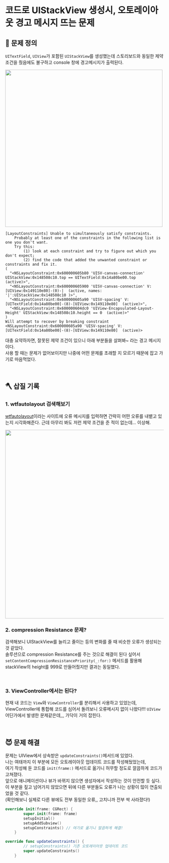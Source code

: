 # 코드로 UIStackView 생성시, 오토레이아웃 경고 메시지 뜨는 문제

## 🤔 문제 정의
`UITextField`, `UIView`가 포함된 `UIStackView`를 생성했는데 스토리보드와 동일한 제약조건을 줬음에도 불구하고 console 창에 경고메시지가 출력된다.

<img width="500" src="https://user-images.githubusercontent.com/113565086/225224836-08f28f7e-e44e-4b7f-91cd-e4bf3d9eb398.png">

~~~
[LayoutConstraints] Unable to simultaneously satisfy constraints.
	Probably at least one of the constraints in the following list is one you don't want. 
	Try this: 
		(1) look at each constraint and try to figure out which you don't expect; 
		(2) find the code that added the unwanted constraint or constraints and fix it. 
(
  "<NSLayoutConstraint:0x600000605b80 'UISV-canvas-connection' UIStackView:0x148508c10.top == UITextField:0x14a80be00.top  (active)>",
  "<NSLayoutConstraint:0x600000605900 'UISV-canvas-connection' V:[UIView:0x149110e80]-(0)-|  (active, names: '|':UIStackView:0x148508c10 )>",
  "<NSLayoutConstraint:0x600000605a90 'UISV-spacing' V:[UITextField:0x14a80be00]-(8)-[UIView:0x149110e80]  (active)>",
  "<NSLayoutConstraint:0x600000604dc0 'UIView-Encapsulated-Layout-Height' UIStackView:0x148508c10.height == 0  (active)>"
)
Will attempt to recover by breaking constraint 
<NSLayoutConstraint:0x600000605a90 'UISV-spacing' V:[UITextField:0x14a80be00]-(8)-[UIView:0x149110e80]  (active)>
~~~

대충 요약하자면, 잘못된 제약 조건이 있으니 아래 부분들을 살펴봐~ 라는 경고 메시지이다.   
사용 할 때는 문제가 없어보이지만 나중에 어떤 문제를 초래할 지 모르기 때문에 잡고 가기로 마음먹었다.

<br/>

## 🪓 삽질 기록

### 1. wtfautolayout 검색해보기
[wtfautolayout](https://www.wtfautolayout.com/)이라는 사이트에 오류 메시지를 입력하면 간략히 어떤 오류를 내뱉고 있는지 시각화해준다. 
근데 아무리 봐도 저런 제약 조건을 준 적이 없는데... 이상해.

<img width="600" src="https://user-images.githubusercontent.com/113565086/225223947-11bf60e0-35e6-4ab8-bcdd-13a0ad2b5993.png">

<br/>

### 2. compression Resistance 문제?
검색해보니 UIStackView를 늘리고 줄이는 등의 변화를 줄 때 비슷한 오류가 생성되는 것 같았다.   
솔루션으로 compression Resistance를 주는 것으로 해결이 된다 싶어서 `setContentCompressionResistancePriority(_:for:)` 메서드를 활용해 stackView의 height를 999로 만들어줬지만 결과는 동일했다.

<br/>

### 3. ViewController에서는 된다?
현재 내 코드는 `View`와 `ViewController`를 분리해서 사용하고 있었는데, ViewController에 통합해 코드를 심어서 돌려보니 오류메시지 없이 나왔다!!! `UIView` 어딘가에서 발생한 문제같은데,,, 가닥이 거의 잡힌다.

<br/>

## 😈 문제 해결

문제는 UIView에서 상속받은 `updateConstraints()`메서드에 있었다.    
나는 여태까지 이 부분에 모든 오토레이아웃 업데이트 코드를 작성해뒀었는데,   
여기 작성해 둔 코드를 `init(frame:)` 메서드로 옮기니 허무할 정도로 깔끔하게 코드가 고쳐졌다.    
앞으로 애니메이션이나 뷰가 바뀌지 않으면 생성자에서 작성하는 것이 안전할 듯 싶다.    
이 부분을 짚고 넘어가지 않았으면 뒤에 다른 부분들도 오류가 나는 상황이 많이 연출되었을 것 같다.   
(확인해보니 실제로 다른 뷰에도 전부 동일한 오류,, 고치니까 전부 싹 사라졌다!)

~~~swift
override init(frame: CGRect) {
        super.init(frame: frame)
        setupInitial()
        setupAddSubview()
        setupConstraints() // 여기로 옮기니 말끔하게 해결!
    }

override func updateConstraints() {
        // setupConstraints() 기존 오토레이아웃 업데이트 코드
        super.updateConstraints()
    }
~~~
